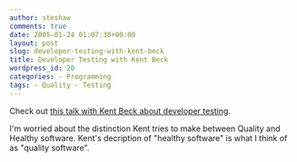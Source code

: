 ```yaml
---
author: steshaw
comments: true
date: 2005-01-24 01:07:30+00:00
layout: post
slug: developer-testing-with-kent-beck
title: Developer Testing with Kent Beck
wordpress_id: 20
categories: - Programming
tags: - Quality - Testing
---
```


Check out [this talk with Kent Beck about developer testing](http://www.itconversations.com/shows/detail301.html).

I'm worried about the distinction Kent tries to make between Quality and Healthy software. Kent's decription of "healthy software" is what I think of as "quality software".
